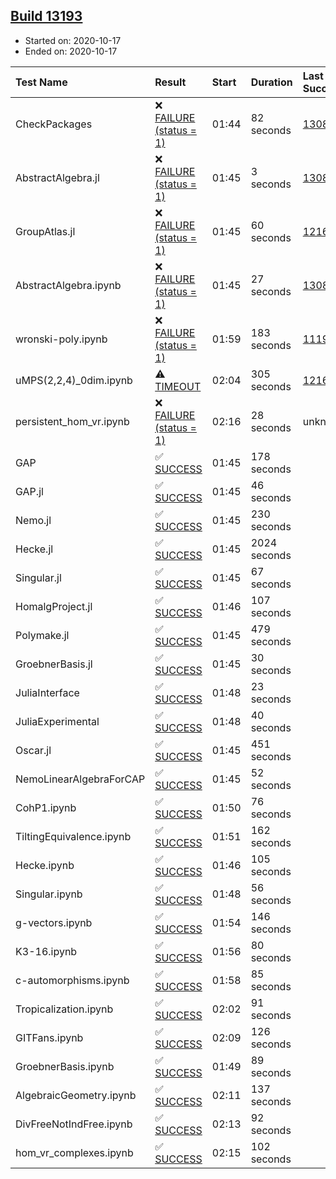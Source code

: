 ## [Build 13193](https://oscarci.mathematik.uni-kl.de/job/oscar/13193/)

* Started on: 2020-10-17
* Ended on: 2020-10-17

| Test Name    | Result | Start | Duration | Last Success | First Failure |
|:-------------|:-------|:------|:---------|:-------------|:--------------|
| CheckPackages | ❌ [FAILURE (status = 1)](https://oscarci.mathematik.uni-kl.de/job/oscar/13193/artifact/logs/build-13193/CheckPackages.log) | 01:44 | 82 seconds | [13085](https://oscarci.mathematik.uni-kl.de/job/oscar/13085/) | [13086](https://oscarci.mathematik.uni-kl.de/job/oscar/13086/) |
| AbstractAlgebra.jl | ❌ [FAILURE (status = 1)](https://oscarci.mathematik.uni-kl.de/job/oscar/13193/artifact/logs/build-13193/AbstractAlgebra.jl.log) | 01:45 | 3 seconds | [13085](https://oscarci.mathematik.uni-kl.de/job/oscar/13085/) | [13086](https://oscarci.mathematik.uni-kl.de/job/oscar/13086/) |
| GroupAtlas.jl | ❌ [FAILURE (status = 1)](https://oscarci.mathematik.uni-kl.de/job/oscar/13193/artifact/logs/build-13193/GroupAtlas.jl.log) | 01:45 | 60 seconds | [12167](https://oscarci.mathematik.uni-kl.de/job/oscar/12167/) | [12168](https://oscarci.mathematik.uni-kl.de/job/oscar/12168/) |
| AbstractAlgebra.ipynb | ❌ [FAILURE (status = 1)](https://oscarci.mathematik.uni-kl.de/job/oscar/13193/artifact/logs/build-13193/AbstractAlgebra.ipynb.log) | 01:45 | 27 seconds | [13085](https://oscarci.mathematik.uni-kl.de/job/oscar/13085/) | [13086](https://oscarci.mathematik.uni-kl.de/job/oscar/13086/) |
| wronski-poly.ipynb | ❌ [FAILURE (status = 1)](https://oscarci.mathematik.uni-kl.de/job/oscar/13193/artifact/logs/build-13193/wronski-poly.ipynb.log) | 01:59 | 183 seconds | [11192](https://oscarci.mathematik.uni-kl.de/job/oscar/11192/) | [11193](https://oscarci.mathematik.uni-kl.de/job/oscar/11193/) |
| uMPS(2,2,4)_0dim.ipynb | ⚠ [TIMEOUT](https://oscarci.mathematik.uni-kl.de/job/oscar/13193/artifact/logs/build-13193/uMPS-2-2-4-_0dim.ipynb.log) | 02:04 | 305 seconds | [12167](https://oscarci.mathematik.uni-kl.de/job/oscar/12167/) | [12168](https://oscarci.mathematik.uni-kl.de/job/oscar/12168/) |
| persistent_hom_vr.ipynb | ❌ [FAILURE (status = 1)](https://oscarci.mathematik.uni-kl.de/job/oscar/13193/artifact/logs/build-13193/persistent_hom_vr.ipynb.log) | 02:16 | 28 seconds | unknown | unknown |
| GAP | ✅ [SUCCESS](https://oscarci.mathematik.uni-kl.de/job/oscar/13193/artifact/logs/build-13193/GAP.log) | 01:45 | 178 seconds |  |  |
| GAP.jl | ✅ [SUCCESS](https://oscarci.mathematik.uni-kl.de/job/oscar/13193/artifact/logs/build-13193/GAP.jl.log) | 01:45 | 46 seconds |  |  |
| Nemo.jl | ✅ [SUCCESS](https://oscarci.mathematik.uni-kl.de/job/oscar/13193/artifact/logs/build-13193/Nemo.jl.log) | 01:45 | 230 seconds |  |  |
| Hecke.jl | ✅ [SUCCESS](https://oscarci.mathematik.uni-kl.de/job/oscar/13193/artifact/logs/build-13193/Hecke.jl.log) | 01:45 | 2024 seconds |  |  |
| Singular.jl | ✅ [SUCCESS](https://oscarci.mathematik.uni-kl.de/job/oscar/13193/artifact/logs/build-13193/Singular.jl.log) | 01:45 | 67 seconds |  |  |
| HomalgProject.jl | ✅ [SUCCESS](https://oscarci.mathematik.uni-kl.de/job/oscar/13193/artifact/logs/build-13193/HomalgProject.jl.log) | 01:46 | 107 seconds |  |  |
| Polymake.jl | ✅ [SUCCESS](https://oscarci.mathematik.uni-kl.de/job/oscar/13193/artifact/logs/build-13193/Polymake.jl.log) | 01:45 | 479 seconds |  |  |
| GroebnerBasis.jl | ✅ [SUCCESS](https://oscarci.mathematik.uni-kl.de/job/oscar/13193/artifact/logs/build-13193/GroebnerBasis.jl.log) | 01:45 | 30 seconds |  |  |
| JuliaInterface | ✅ [SUCCESS](https://oscarci.mathematik.uni-kl.de/job/oscar/13193/artifact/logs/build-13193/JuliaInterface.log) | 01:48 | 23 seconds |  |  |
| JuliaExperimental | ✅ [SUCCESS](https://oscarci.mathematik.uni-kl.de/job/oscar/13193/artifact/logs/build-13193/JuliaExperimental.log) | 01:48 | 40 seconds |  |  |
| Oscar.jl | ✅ [SUCCESS](https://oscarci.mathematik.uni-kl.de/job/oscar/13193/artifact/logs/build-13193/Oscar.jl.log) | 01:45 | 451 seconds |  |  |
| NemoLinearAlgebraForCAP | ✅ [SUCCESS](https://oscarci.mathematik.uni-kl.de/job/oscar/13193/artifact/logs/build-13193/NemoLinearAlgebraForCAP.log) | 01:45 | 52 seconds |  |  |
| CohP1.ipynb | ✅ [SUCCESS](https://oscarci.mathematik.uni-kl.de/job/oscar/13193/artifact/logs/build-13193/CohP1.ipynb.log) | 01:50 | 76 seconds |  |  |
| TiltingEquivalence.ipynb | ✅ [SUCCESS](https://oscarci.mathematik.uni-kl.de/job/oscar/13193/artifact/logs/build-13193/TiltingEquivalence.ipynb.log) | 01:51 | 162 seconds |  |  |
| Hecke.ipynb | ✅ [SUCCESS](https://oscarci.mathematik.uni-kl.de/job/oscar/13193/artifact/logs/build-13193/Hecke.ipynb.log) | 01:46 | 105 seconds |  |  |
| Singular.ipynb | ✅ [SUCCESS](https://oscarci.mathematik.uni-kl.de/job/oscar/13193/artifact/logs/build-13193/Singular.ipynb.log) | 01:48 | 56 seconds |  |  |
| g-vectors.ipynb | ✅ [SUCCESS](https://oscarci.mathematik.uni-kl.de/job/oscar/13193/artifact/logs/build-13193/g-vectors.ipynb.log) | 01:54 | 146 seconds |  |  |
| K3-16.ipynb | ✅ [SUCCESS](https://oscarci.mathematik.uni-kl.de/job/oscar/13193/artifact/logs/build-13193/K3-16.ipynb.log) | 01:56 | 80 seconds |  |  |
| c-automorphisms.ipynb | ✅ [SUCCESS](https://oscarci.mathematik.uni-kl.de/job/oscar/13193/artifact/logs/build-13193/c-automorphisms.ipynb.log) | 01:58 | 85 seconds |  |  |
| Tropicalization.ipynb | ✅ [SUCCESS](https://oscarci.mathematik.uni-kl.de/job/oscar/13193/artifact/logs/build-13193/Tropicalization.ipynb.log) | 02:02 | 91 seconds |  |  |
| GITFans.ipynb | ✅ [SUCCESS](https://oscarci.mathematik.uni-kl.de/job/oscar/13193/artifact/logs/build-13193/GITFans.ipynb.log) | 02:09 | 126 seconds |  |  |
| GroebnerBasis.ipynb | ✅ [SUCCESS](https://oscarci.mathematik.uni-kl.de/job/oscar/13193/artifact/logs/build-13193/GroebnerBasis.ipynb.log) | 01:49 | 89 seconds |  |  |
| AlgebraicGeometry.ipynb | ✅ [SUCCESS](https://oscarci.mathematik.uni-kl.de/job/oscar/13193/artifact/logs/build-13193/AlgebraicGeometry.ipynb.log) | 02:11 | 137 seconds |  |  |
| DivFreeNotIndFree.ipynb | ✅ [SUCCESS](https://oscarci.mathematik.uni-kl.de/job/oscar/13193/artifact/logs/build-13193/DivFreeNotIndFree.ipynb.log) | 02:13 | 92 seconds |  |  |
| hom_vr_complexes.ipynb | ✅ [SUCCESS](https://oscarci.mathematik.uni-kl.de/job/oscar/13193/artifact/logs/build-13193/hom_vr_complexes.ipynb.log) | 02:15 | 102 seconds |  |  |
